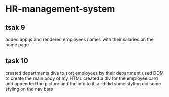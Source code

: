 # HR-management-system

## tsak 9
added app.js and rendered employees names with their salaries on the home page

## task 10
created departments divs to sort employees by their department
used DOM to create the main body of my HTML
created a div for the employee card and appended the picture and the info to it, and did some styling
did some styling on the nav bars
